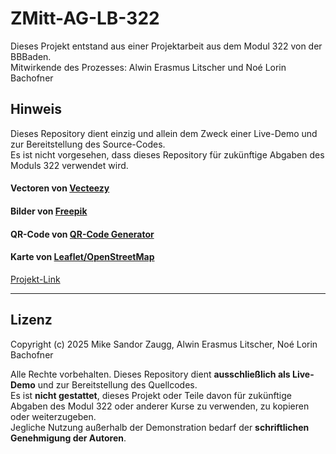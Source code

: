 # ZMitt-AG-LB-322

Dieses Projekt entstand aus einer Projektarbeit aus dem Modul 322 von der BBBaden.  
Mitwirkende des Prozesses: Alwin Erasmus Litscher und Noé Lorin Bachofner

## Hinweis
Dieses Repository dient einzig und allein dem Zweck einer Live-Demo und zur Bereitstellung des Source-Codes.  
Es ist nicht vorgesehen, dass dieses Repository für zukünftige Abgaben des Moduls 322 verwendet wird.

#### Vectoren von [Vecteezy](https://www.vecteezy.com/free-vector)  
#### Bilder von [Freepik](https://www.freepik.com/)  
#### QR-Code von [QR-Code Generator](https://app.qr-code-generator.com/)  
#### Karte von [Leaflet/OpenStreetMap](https://leafletjs.com/)

[Projekt-Link](https://mike-s-zaugg.github.io/ZMitt-AG-LB-322/index.html)

---

## Lizenz

Copyright (c) 2025 Mike Sandor Zaugg, Alwin Erasmus Litscher, Noé Lorin Bachofner

Alle Rechte vorbehalten. Dieses Repository dient **ausschließlich als Live-Demo** und zur Bereitstellung des Quellcodes.  
Es ist **nicht gestattet**, dieses Projekt oder Teile davon für zukünftige Abgaben des Modul 322 oder anderer Kurse zu verwenden, zu kopieren oder weiterzugeben.  
Jegliche Nutzung außerhalb der Demonstration bedarf der **schriftlichen Genehmigung der Autoren**.
